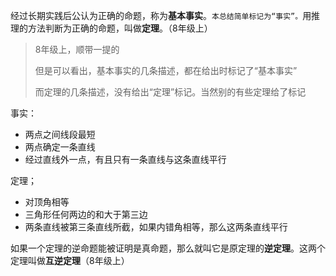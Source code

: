 经过长期实践后公认为正确的命题，称为**基本事实**。`本总结简单标记为“事实”。`用推理的方法判断为正确的命题，叫做**定理**。（8年级上）



> 8年级上，顺带一提的
>
> 但是可以看出，基本事实的几条描述，都在给出时标记了“基本事实”
>
> 而定理的几条描述，没有给出“定理”标记。当然别的有些定理给了标记

事实：

- 两点之间线段最短
- 两点确定一条直线
- 经过直线外一点，有且只有一条直线与这条直线平行

定理；

- 对顶角相等
- 三角形任何两边的和大于第三边
- 两条直线被第三条直线所截，如果内错角相等，那么这两条直线平行



如果一个定理的逆命题能被证明是真命题，那么就叫它是原定理的**逆定理**。这两个定理叫做**互逆定理**（8年级上）